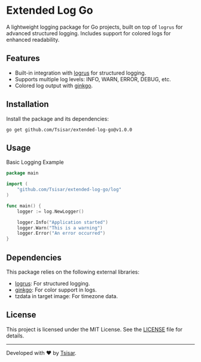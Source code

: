 # Extended Log Go

A lightweight logging package for Go projects, built on top of `logrus` for advanced structured logging. Includes support for colored logs for enhanced readability.

## Features

- Built-in integration with [logrus](https://github.com/sirupsen/logrus) for structured logging.
- Supports multiple log levels: INFO, WARN, ERROR, DEBUG, etc.
- Colored log output with [ginkgo](https://github.com/onsi/ginkgo).

## Installation

Install the package and its dependencies:

```shell
go get github.com/Tsisar/extended-log-go@v1.0.0
```

## Usage

Basic Logging Example

```go
package main

import (
	"github.com/Tsisar/extended-log-go/log"
)

func main() {
	logger := log.NewLogger()

	logger.Info("Application started")
	logger.Warn("This is a warning")
	logger.Error("An error occurred")
}
```

## Dependencies

This package relies on the following external libraries:

- [logrus](https://github.com/sirupsen/logrus): For structured logging.
- [ginkgo](https://github.com/onsi/ginkgo): For color support in logs.
- tzdata in target image: For timezone data.

## License

This project is licensed under the MIT License. See the [LICENSE](LICENSE) file for details.

---

Developed with ❤️ by [Tsisar](https://github.com/Tsisar).